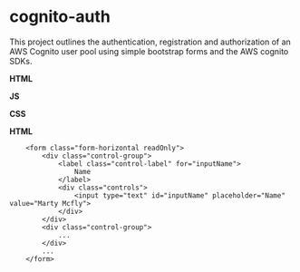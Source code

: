cognito-auth
============

This project outlines the authentication, registration and authorization of an AWS Cognito user pool using simple bootstrap forms and the AWS cognito SDKs. 

**HTML**

**JS**

**CSS**


**HTML**
```
    <form class="form-horizontal readOnly">
        <div class="control-group">
            <label class="control-label" for="inputName">
                Name
            </label>
            <div class="controls">
                <input type="text" id="inputName" placeholder="Name" value="Marty Mcfly">
            </div>
        </div>
        <div class="control-group">
            ...
        </div>
        ...
    </form>
```
